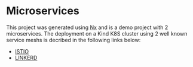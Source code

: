 # Microservices

This project was generated using [Nx](https://nx.dev) and is a demo project with 2 microservices.
The deployment on a Kind K8S cluster using 2 well known service meshs is decribed in the following links below:

- [ISTIO](./docs/ISTIO.md)
- [LINKERD](./docs/LINKERD.md)
